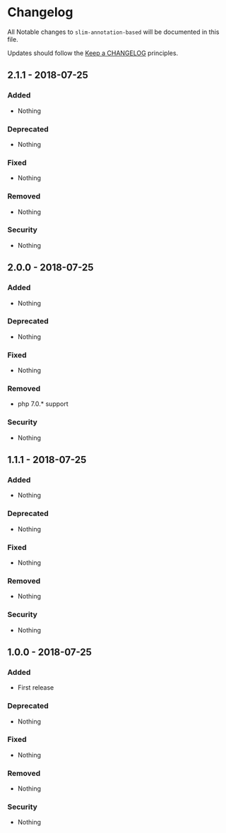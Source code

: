 # Changelog

All Notable changes to `slim-annotation-based` will be documented in this file.

Updates should follow the [Keep a CHANGELOG](http://keepachangelog.com/) principles.

## 2.1.1 - 2018-07-25

### Added
- Nothing

### Deprecated
- Nothing

### Fixed
- Nothing

### Removed
- Nothing

### Security
- Nothing


## 2.0.0 - 2018-07-25

### Added
- Nothing

### Deprecated
- Nothing

### Fixed
- Nothing

### Removed
- php 7.0.* support

### Security
- Nothing


## 1.1.1 - 2018-07-25

### Added
- Nothing

### Deprecated
- Nothing

### Fixed
- Nothing

### Removed
- Nothing

### Security
- Nothing


## 1.0.0 - 2018-07-25

### Added
- First release

### Deprecated
- Nothing

### Fixed
- Nothing

### Removed
- Nothing

### Security
- Nothing
